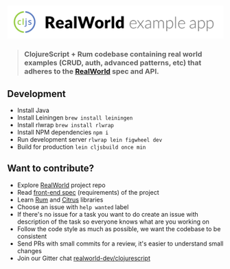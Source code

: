 ![ClojureScript + Rum example app](logo.png)


> ### ClojureScript + Rum codebase containing real world examples (CRUD, auth, advanced patterns, etc) that adheres to the [RealWorld](https://github.com/gothinkster/realworld-example-apps) spec and API.

## Development

- Install Java
- Install Leiningen `brew install leiningen`
- Install rlwrap `brew install rlwrap`
- Install NPM dependencies `npm i`
- Run development server `rlwrap lein figwheel dev`
- Build for production `lein cljsbuild once min`

## Want to contribute?

- Explore [RealWorld](https://github.com/gothinkster/realworld) project repo
- Read [front-end spec](https://github.com/gothinkster/realworld/tree/master/spec#frontend-specs) (requirements) of the project
- Learn [Rum](https://github.com/tonsky/rum/) and [Citrus](https://github.com/roman01la/citrus) libraries
- Choose an issue with `help wanted` label
- If there's no issue for a task you want to do create an issue with description of the task so everyone knows what are you working on
- Follow the code style as much as possible, we want the codebase to be consistent
- Send PRs with small commits for a review, it's easier to understand small changes
- Join our Gitter chat [realworld-dev/clojurescript](https://gitter.im/realworld-dev/clojurescript)
